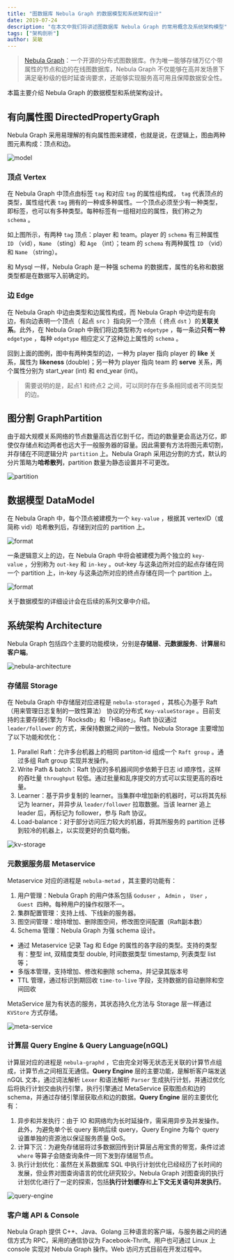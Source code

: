 ```yaml
---
title: "图数据库 Nebula Graph 的数据模型和系统架构设计"
date: 2019-07-24
description: "在本文中我们将讲述图数据库 Nebula Graph 的常用概念及系统架构模型"
tags: ["架构剖析"]
author: 吴敏
---
```


> [Nebula Graph](https://0x7.me/osc2github)：一个开源的分布式图数据库。作为唯一能够存储万亿个带属性的节点和边的在线图数据库，Nebula Graph 不仅能够在高并发场景下满足毫秒级的低时延查询要求，还能够实现服务高可用且保障数据安全性。

本篇主要介绍 Nebula Graph 的数据模型和系统架构设计。

## 有向属性图 DirectedPropertyGraph

Nebula Graph 采用易理解的有向属性图来建模，也就是说，在逻辑上，图由两种图元素构成：顶点和边。

![model](https://www-cdn.nebula-graph.com.cn/nebula-blog/DataModel01.png)

### 顶点 Vertex

在 Nebula Graph 中顶点由标签 `tag` 和对应 `tag` 的属性组构成， `tag` 代表顶点的类型，属性组代表 `tag` 拥有的一种或多种属性。一个顶点必须至少有一种类型，即标签，也可以有多种类型。每种标签有一组相对应的属性，我们称之为 `schema` 。

如上图所示，有两种 `tag` 顶点：player 和 team。player 的 `schema` 有三种属性 `ID` （vid），`Name` （sting）和 `Age` （int）；team 的 `schema` 有两种属性 `ID` （vid）和 `Name` （string）。

和 Mysql 一样，Nebula Graph 是一种强 schema 的数据库，属性的名称和数据类型都是在数据写入前确定的。


### 边 Edge

在 Nebula Graph 中边由类型和边属性构成，而 Nebula Graph 中边均是有向边，有向边表明一个顶点（ 起点 `src` ）指向另一个顶点（ 终点 `dst` ）的**关联关系**。此外，在 Nebula Graph 中我们将边类型称为 `edgetype` ，每一条边**只有一种**`edgetype` ，每种 `edgetype` 相应定义了这种边上属性的 `schema` 。

回到上面的图例，图中有两种类型的边，一种为 player 指向 player 的 **like** 关系，属性为 **likeness** (double)；另一种为 player 指向 team 的 **serve** 关系，两个属性分别为 start_year (int) 和 end_year (int)。

> 需要说明的是，起点1 和终点2 之间，可以同时存在多条相同或者不同类型的边。

## 图分割 GraphPartition

由于超大规模关系网络的节点数量高达百亿到千亿，而边的数量更会高达万亿，即使仅存储点和边两者也远大于一般服务器的容量。因此需要有方法将图元素切割，并存储在不同逻辑分片 `partition` 上。Nebula Graph 采用边分割的方式，默认的分片策略为**哈希散列**，partition 数量为静态设置并不可更改。

![partition](https://www-cdn.nebula-graph.com.cn/nebula-blog/DataModel02.png)

## 数据模型 DataModel

在 Nebula Graph 中，每个顶点被建模为一个 `key-value` ，根据其 vertexID（或简称 vid）哈希散列后，存储到对应的 partition 上。

![format](https://www-cdn.nebula-graph.com.cn/nebula-blog/DataModel03.png)

一条逻辑意义上的边，在 Nebula Graph 中将会被建模为两个独立的 `key-value` ，分别称为 `out-key` 和 `in-key` 。out-key 与这条边所对应的起点存储在同一个 partition 上，in-key 与这条边所对应的终点存储在同一个 partition 上。

![format](https://www-cdn.nebula-graph.com.cn/nebula-blog/DataModel04.png)

关于数据模型的详细设计会在后续的系列文章中介绍。

## 系统架构 Architecture

Nebula Graph 包括四个主要的功能模块，分别是**存储层**、**元数据服务**、**计算层**和**客户端**。

![nebula-architecture](https://www-cdn.nebula-graph.com.cn/nebula-blog/DataModel05.png)

### 存储层 Storage

在 Nebula Graph 中存储层对应进程是 `nebula-storaged` ，其核心为基于 Raft（用来管理日志复制的一致性算法） 协议的分布式 `Key-valueStorage` 。目前支持的主要存储引擎为「Rocksdb」和「HBase」。Raft 协议通过 `leader/follower` 的方式，来保持数据之间的一致性。Nebula Storage 主要增加了以下功能和优化：

1. Parallel Raft：允许多台机器上的相同 partiton-id 组成一个 `Raft group` 。通过多组 Raft group 实现并发操作。
1. Write Path & batch：Raft 协议的多机器间同步依赖于日志 id 顺序性，这样的吞吐量 `throughput` 较低。通过批量和乱序提交的方式可以实现更高的吞吐量。
1. Learner：基于异步复制的 learner。当集群中增加新的机器时，可以将其先标记为 learner，并异步从 `leader/follower` 拉取数据。当该 learner 追上 leader 后，再标记为 follower，参与 Raft 协议。
1. Load-balance：对于部分访问压力较大的机器，将其所服务的 partition 迁移到较冷的机器上，以实现更好的负载均衡。

![kv-storage](https://www-cdn.nebula-graph.com.cn/nebula-blog/DataModel06.png)

### 元数据服务层 Metaservice

Metaservice 对应的进程是 `nebula-metad` ，其主要的功能有：

1. 用户管理：Nebula Graph 的用户体系包括 `Goduser` ， `Admin` ， `User` ， `Guest`  四种。每种用户的操作权限不一。
1. 集群配置管理：支持上线、下线新的服务器。
1. 图空间管理：增持增加、删除图空间，修改图空间配置（Raft副本数）
1. Schema 管理：Nebula Graph 为强 schema 设计。
  - 通过 Metaservice 记录 Tag 和 Edge 的属性的各字段的类型。支持的类型有：整型 int, 双精度类型 double, 时间数据类型 timestamp, 列表类型 list等；
  - 多版本管理，支持增加、修改和删除 schema，并记录其版本号
  - TTL 管理，通过标识到期回收 `time-to-live` 字段，支持数据的自动删除和空间回收

MetaService 层为有状态的服务，其状态持久化方法与 Storage 层一样通过 `KVStore` 方式存储。

![meta-service](https://www-cdn.nebula-graph.com.cn/nebula-blog/DataModel07.png)

### 计算层 Query Engine & Query Language(nGQL)

计算层对应的进程是 `nebula-graphd` ，它由完全对等无状态无关联的计算节点组成，计算节点之间相互无通信。**Query Engine** 层的主要功能，是解析客户端发送 nGQL 文本，通过词法解析 `Lexer` 和语法解析 `Parser` 生成执行计划，并通过优化后将执行计划交由执行引擎，执行引擎通过 MetaService 获取图点和边的 schema，并通过存储引擎层获取点和边的数据。**Query Engine** 层的主要优化有：

1. 异步和并发执行：由于 IO 和网络均为长时延操作，需采用异步及并发操作。此外，为避免单个长 query 影响后续 query，Query Engine 为每个 query 设置单独的资源池以保证服务质量 QoS。
1. 计算下沉：为避免存储层将过多数据回传到计算层占用宝贵的带宽，条件过滤 `where` 等算子会随查询条件一同下发到存储层节点。
1. 执行计划优化：虽然在关系数据库 SQL 中执行计划优化已经经历了长时间的发展，但业界对图查询语言的优化研究较少。Nebula Graph 对图查询的执行计划优化进行了一定的探索，包括**执行计划缓存**和**上下文无关语句并发执行**。

![query-engine](https://www-cdn.nebula-graph.com.cn/nebula-blog/DataModel08.png)

### 客户端 API & Console

Nebula Graph 提供 C++、Java、Golang 三种语言的客户端，与服务器之间的通信方式为 RPC，采用的通信协议为 Facebook-Thrift。用户也可通过 Linux 上 console 实现对 Nebula Graph 操作。Web 访问方式目前在开发过程中。

